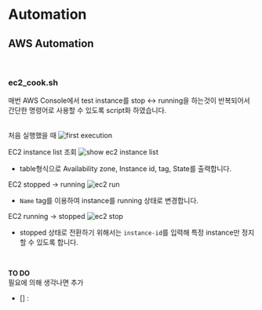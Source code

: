 # Automation

## AWS Automation
</br>

### ec2_cook.sh

매번 AWS Console에서 test instance를 stop <-> running을 하는것이 반복되어서 간단한 명령어로 사용할 수 있도록 script화 하였습니다.  
</br>

처음 실행했을 때
![first execution](https://i.imgur.com/K7e49Mw.png)

EC2 instance list 조회
![show ec2 instance list](https://i.imgur.com/Y4bXfxd.png)
- table형식으로 Availability zone, Instance id, tag, State를 출력합니다.

EC2 stopped -> running
![ec2 run](https://i.imgur.com/Yjyvzen.png)
- `Name` tag를 이용하여 instance를 running 상태로 변경합니다.

EC2 running -> stopped
![ec2 stop](https://i.imgur.com/DJZe2Fu.png)
- stopped 상태로 전환하기 위해서는 `instance-id`를 입력해 특정 instance만 정지할 수 있도록 합니다.  
</br>


**TO DO**  
필요에 의해 생각나면 추가
- [] : 